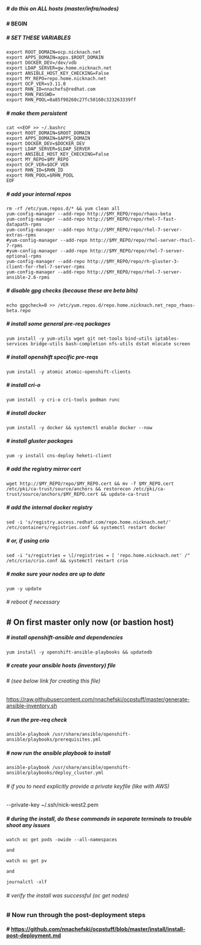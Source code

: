 ##### # do this on ALL hosts (master/infra/nodes)
#### # BEGIN
##### # SET THESE VARIABLES ###
```
export ROOT_DOMAIN=ocp.nicknach.net
export APPS_DOMAIN=apps.$ROOT_DOMAIN 
export DOCKER_DEV=/dev/vdb
export LDAP_SERVER=gw.home.nicknach.net
export ANSIBLE_HOST_KEY_CHECKING=False
export MY_REPO=repo.home.nicknach.net
export OCP_VER=v3.11.0
export RHN_ID=nnachefs@redhat.com
export RHN_PASSWD=
export RHN_POOL=8a85f98260c27fc50160c323263339ff
```
##### # make them persistent 
```
cat <<EOF >> ~/.bashrc
export ROOT_DOMAIN=$ROOT_DOMAIN
export APPS_DOMAIN=$APPS_DOMAIN
export DOCKER_DEV=$DOCKER_DEV
export LDAP_SERVER=$LDAP_SERVER
export ANSIBLE_HOST_KEY_CHECKING=False
export MY_REPO=$MY_REPO
export OCP_VER=$OCP_VER
export RHN_ID=$RHN_ID
export RHN_POOL=$RHN_POOL
EOF
```
##### # add your internal repos
```
rm -rf /etc/yum.repos.d/* && yum clean all
yum-config-manager --add-repo http://$MY_REPO/repo/rhaos-beta
yum-config-manager --add-repo http://$MY_REPO/repo/rhel-7-fast-datapath-rpms
yum-config-manager --add-repo http://$MY_REPO/repo/rhel-7-server-extras-rpms
#yum-config-manager --add-repo http://$MY_REPO/repo/rhel-server-rhscl-7-rpms
#yum-config-manager --add-repo http://$MY_REPO/repo/rhel-7-server-optional-rpms 
yum-config-manager --add-repo http://$MY_REPO/repo/rh-gluster-3-client-for-rhel-7-server-rpms
yum-config-manager --add-repo http://$MY_REPO/repo/rhel-7-server-ansible-2.6-rpms
```
##### # disable gpg checks (because these are beta bits)
```
echo gpgcheck=0 >> /etc/yum.repos.d/repo.home.nicknach.net_repo_rhaos-beta.repo
```
##### # install some general pre-req packages
``` 
yum install -y yum-utils wget git net-tools bind-utils iptables-services bridge-utils bash-completion nfs-utils dstat mlocate screen
```
##### # install openshift specific pre-reqs
```
yum install -y atomic atomic-openshift-clients
```
##### # install cri-o
```
yum install -y cri-o cri-tools podman runc
```
##### # install docker
```
yum install -y docker && systemctl enable docker --now
```
##### # install gluster packages 
```
yum -y install cns-deploy heketi-client
```
##### # add the registry mirror cert
```
wget http://$MY_REPO/repo/$MY_REPO.cert && mv -f $MY_REPO.cert /etc/pki/ca-trust/source/anchors && restorecon /etc/pki/ca-trust/source/anchors/$MY_REPO.cert && update-ca-trust
```
##### # add the internal docker registry
```
sed -i 's/registry.access.redhat.com/repo.home.nicknach.net/' /etc/containers/registries.conf && systemctl restart docker
```
##### # or, if using crio
```
sed -i "s/registries = \[/registries = [ 'repo.home.nicknach.net' /" /etc/crio/crio.conf && systemctl restart crio
```
##### # make sure your nodes are up to date
```
yum -y update
```
###### # reboot if necessary 
## #  On first master only now (or bastion host)
##### # install openshift-ansible and dependencies 
```
yum install -y openshift-ansible-playbooks && updatedb
```
##### # create your ansible hosts (inventory) file 
###### # (see below link for creating this file)
https://raw.githubusercontent.com/nnachefski/ocpstuff/master/generate-ansible-inventory.sh
##### # run the pre-req check
```
ansible-playbook /usr/share/ansible/openshift-ansible/playbooks/prerequisites.yml
```
##### # now run the ansible playbook to install
```
ansible-playbook /usr/share/ansible/openshift-ansible/playbooks/deploy_cluster.yml
```
###### #  if you to need explicitly provide a private keyfile (like with AWS)
--private-key ~/.ssh/nick-west2.pem

##### # during the install, do these commands in separate terminals to trouble shoot any issues
```
watch oc get pods -owide --all-namespaces

and

watch oc get pv

and

journalctl -xlf
```
###### # verify the install was successful (oc get nodes)
### # Now run through the post-deployment steps
#### # https://github.com/nnachefski/ocpstuff/blob/master/install/install-post-deployment.md


